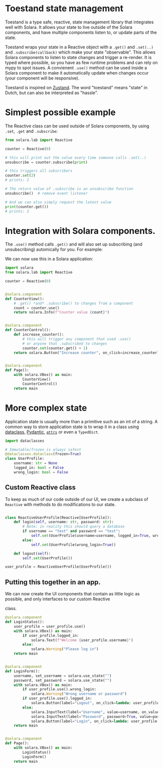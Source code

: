 # Toestand state management

Toestand is a type safe, reactive, state management library that integrates well with Solara. It allows your state to live outside of the Solara components, and have multiple components listen to, or update parts of the state.

Toestand wraps your state in a Reactive object with a `.get()` and `.set(..)` and `.subscribe(callback)` which make your state "observable". This allows Solara components to listen to state changes and trigger a re-render. It is typed where possible, so you have as few runtime problems and can rely on mypy to spot issues.
A convienent `.use()` method can be used inside a Solara component to make it automatically update when changes occur (your component will be responsive).

Toestand is inspired on [Zustand](https://github.com/pmndrs/zustand).  The word "toestand" means "state" in Dutch, but can also be interpreted as "hassle".

# Simplest possible example

The Reactive class can be used outside of Solara components, by using `.set`, `.get` and `.subscribe`:

```py
from solara.lab import Reactive

counter = Reactive(0)

# this will print out the value every time someone calls .set(..)
unsubscribe = counter.subscribe(print)

# this triggers all subscribers
counter.set(2)
# prints: 2

# The return value of .subscribe is an unsubscribe function
unsubscribe()  # remove event listener

# And we can also simply request the latest value
print(counter.get())
# prints: 2
```

# Integration with Solara components.

The `.use()` method calls `.get()` and will also set up subscribing (and unsubscribing) automically for you. For example:

We can now use this in a Solara application:

```python
import solara
from solara.lab import Reactive

counter = Reactive(0)


@solara.component
def CounterView():
    # .get() *and* .subscribe() to changes from a component
    count = counter.use()
    return solara.Info(f"Counter value {count}")


@solara.component
def CounterControl():
    def increase_counter():
        # this will trigger any component that used .use()
        # or anyone that .subscribed to changes
        counter.set(counter.get() + 1)
    return solara.Button("Increase counter", on_click=increase_counter)


@solara.component
def Page():
    with solara.VBox() as main:
        CounterView()
        CounterControl()
    return main
```

# More complex state

Application state is usually more than a primitive such as an int of a string.
A common way to store application state is to wrap it in a class using [dataclass](https://docs.python.org/3/library/dataclasses.html), [Pydantic](https://docs.pydantic.dev/), [`attrs`](https://www.attrs.org/en/stable/) or even a `TypedDict`.

```python
import dataclasses

# Immutable/frozen is always safest
@dataclasses.dataclass(frozen=True)
class UserProfile:
    username: str = None
    logged_in: bool = False
    wrong_login: bool = False

```

## Custom Reactive class

To keep as much of our code outside of our UI, we create a subclass of `Reactive` with methods to do modifications to our state.

```python

class ReactiveUserProfile(Reactive[UserProfile]):
    def login(self, username: str, password: str):
        # Note: in reality this should query a database
        if username == "test" and password == "test":
            self.set(UserProfile(username=username, logged_in=True, wrong_login=False))
        else:
            self.set(UserProfile(wrong_login=True))

    def logout(self):
        self.set(UserProfile())

user_profile = ReactiveUserProfile(UserProfile())
```


## Putting this together in an app.

We can now create the UI components that contain as little logic as possible, and only interfaces to our custom Reactive

 class.

```python
@solara.component
def LoginStatus():
    user_profile = user_profile.use()
    with solara.VBox() as main:
        if user_profile.logged_in:
            solara.Text(f"Welcome {user_profile.username}")
        else:
            solara.Warning("Please log in")
    return main


@solara.component
def LoginForm():
    username, set_username = solara.use_state("")
    password, set_password = solara.use_state("")
    with solara.VBox() as main:
        if user_profile.use().wrong_login:
            solara.Warning("Wrong username or password")
        if user_profile.use().logged_in:
            solara.Button(label="Logout", on_click=lambda: user_profile.logout())
        else:
            solara.InputText(label="Username", value=username, on_value=set_username)
            solara.InputText(label="Password", password=True, value=password, on_value=set_password)
            solara.Button(label="Login", on_click=lambda: user_profile.login(username, password))
    return main


@solara.component
def Page():
    with solara.VBox() as main:
        LoginStatus()
        LoginForm()
    return main
```


<!-- # Advanced

Changing the state can be done calling a method on the store:

```py
@react.component
def Controls1():
    return sol.Button("add bear", on_click=bear_store.increase_population)
```

Using the special `setter/fields` combination:
```py
@react.component
def Controls2a():
    return sol.IntSlider("set bear", on_value=bear_store.setter(bear_store.fields.count))
```
*Note that the "setter + fields" method may look a bit odd, but the only way we generate a type safe setter due to type limitations in Python*


Or simply using a lambda+update:
```py
@react.component
def Controls2a():
    return sol.FloatSlider("set bear", on_value=lambda value: bear_store.update(count=value))

```

# Storage

In the previous example `bear_store` is a global variable, however, when running in the Solara server, each `connection` (e.g. each browser tab) will have it's own state, nothing is shared by default. This means each user/browser tab will have its own `BearState.count` value.
Outside of the Solara server (e.g. in a Jupyter environment), there is only a single state, since there are no multiple users.

If you do want to have a single shared state (currently only a worker/process scope is supported), use a different storage scope.

```py
import solara.scope

bear_store = BearStore(bear_state, storage=solara.scope.worker)
```

# Complete working example

This example can be copy pasted and should work using `$ solara run app.py`

```py
import dataclasses

import react_ipywidgets as react

import solara as sol
from solara.toestand import Store


@dataclasses.dataclass(frozen=True)
class BearState:
    type: str
    count: int


class BearStore(Store[BearState]):
    def increase_population(self):
        self.update(count=self.get().count + 1)


bear_state_initial = BearState(type="brown", count=2)
bear_store = BearStore(bear_state_initial)


@react.component
def BearCounter():
    bear_count = bear_store.use(lambda bear: bear.count)
    return sol.Info(f"{bear_count} bears around here")


@react.component
def Controls():
    return sol.Button("add bear", on_click=bear_store.increase_population)


@react.component
def App():
    with sol.VBox() as main:
        BearCounter()
        Controls()
    return main


app = App()
```

TODO: solara try link -->
